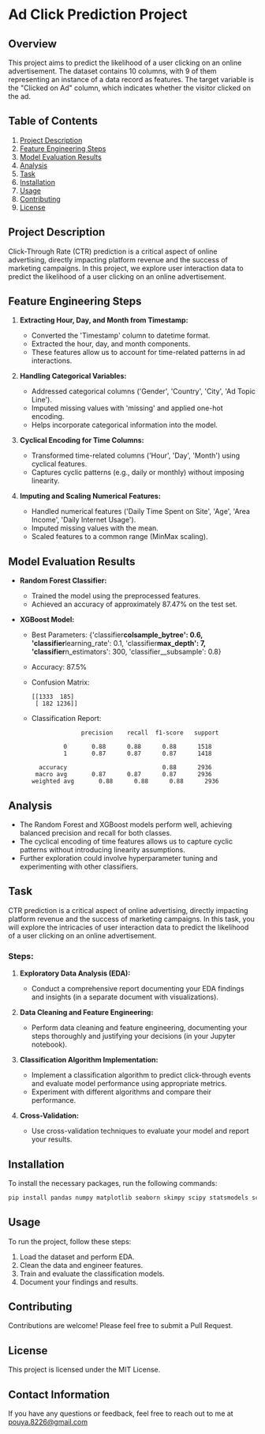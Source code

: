 # Ad Click Prediction Project

## Overview

This project aims to predict the likelihood of a user clicking on an online advertisement. The dataset contains 10 columns, with 9 of them representing an instance of a data record as features. The target variable is the "Clicked on Ad" column, which indicates whether the visitor clicked on the ad.

## Table of Contents

1. [Project Description](#project-description)
2. [Feature Engineering Steps](#feature-engineering-steps)
3. [Model Evaluation Results](#model-evaluation-results)
4. [Analysis](#analysis)
5. [Task](#task)
6. [Installation](#installation)
7. [Usage](#usage)
8. [Contributing](#contributing)
9. [License](#license)

## Project Description

Click-Through Rate (CTR) prediction is a critical aspect of online advertising, directly impacting platform revenue and the success of marketing campaigns. In this project, we explore user interaction data to predict the likelihood of a user clicking on an online advertisement.

## Feature Engineering Steps

1. **Extracting Hour, Day, and Month from Timestamp:**

   - Converted the 'Timestamp' column to datetime format.
   - Extracted the hour, day, and month components.
   - These features allow us to account for time-related patterns in ad interactions.

2. **Handling Categorical Variables:**

   - Addressed categorical columns ('Gender', 'Country', 'City', 'Ad Topic Line').
   - Imputed missing values with 'missing' and applied one-hot encoding.
   - Helps incorporate categorical information into the model.

3. **Cyclical Encoding for Time Columns:**

   - Transformed time-related columns ('Hour', 'Day', 'Month') using cyclical features.
   - Captures cyclic patterns (e.g., daily or monthly) without imposing linearity.

4. **Imputing and Scaling Numerical Features:**
   - Handled numerical features ('Daily Time Spent on Site', 'Age', 'Area Income', 'Daily Internet Usage').
   - Imputed missing values with the mean.
   - Scaled features to a common range (MinMax scaling).

## Model Evaluation Results

- **Random Forest Classifier:**

  - Trained the model using the preprocessed features.
  - Achieved an accuracy of approximately 87.47% on the test set.

- **XGBoost Model:**

  - Best Parameters: {'classifier**colsample_bytree': 0.6, 'classifier**learning_rate': 0.1, 'classifier**max_depth': 7, 'classifier**n_estimators': 300, 'classifier\_\_subsample': 0.8}
  - Accuracy: 87.5%
  - Confusion Matrix:
    ```
    [[1333  185]
     [ 182 1236]]
    ```
  - Classification Report:

    ```
                  precision    recall  f1-score   support

             0       0.88      0.88      0.88      1518
             1       0.87      0.87      0.87      1418

      accuracy                           0.88      2936
     macro avg       0.87      0.87      0.87      2936
    weighted avg       0.88      0.88      0.88      2936
    ```

## Analysis

- The Random Forest and XGBoost models perform well, achieving balanced precision and recall for both classes.
- The cyclical encoding of time features allows us to capture cyclic patterns without introducing linearity assumptions.
- Further exploration could involve hyperparameter tuning and experimenting with other classifiers.

## Task

CTR prediction is a critical aspect of online advertising, directly impacting platform revenue and the success of marketing campaigns. In this task, you will explore the intricacies of user interaction data to predict the likelihood of a user clicking on an online advertisement.

### Steps:

1. **Exploratory Data Analysis (EDA):**

   - Conduct a comprehensive report documenting your EDA findings and insights (in a separate document with visualizations).

2. **Data Cleaning and Feature Engineering:**

   - Perform data cleaning and feature engineering, documenting your steps thoroughly and justifying your decisions (in your Jupyter notebook).

3. **Classification Algorithm Implementation:**

   - Implement a classification algorithm to predict click-through events and evaluate model performance using appropriate metrics.
   - Experiment with different algorithms and compare their performance.

4. **Cross-Validation:**
   - Use cross-validation techniques to evaluate your model and report your results.

## Installation

To install the necessary packages, run the following commands:

```bash
pip install pandas numpy matplotlib seaborn skimpy scipy statsmodels scikit-learn feature_engine xgboost catboost lightgbm
```

## Usage

To run the project, follow these steps:

1. Load the dataset and perform EDA.
2. Clean the data and engineer features.
3. Train and evaluate the classification models.
4. Document your findings and results.

## Contributing

Contributions are welcome! Please feel free to submit a Pull Request.

## License

This project is licensed under the MIT License.

## **Contact Information**

If you have any questions or feedback, feel free to reach out to me at pouya.8226@gmail.com
